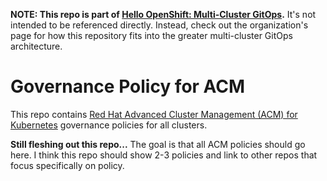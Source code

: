 **NOTE: This repo is part of [Hello OpenShift: Multi-Cluster GitOps].** It's
not intended to be referenced directly. Instead, check out the organization's
page for how this repository fits into the greater multi-cluster GitOps
architecture.

# Governance Policy for ACM

This repo contains [Red Hat Advanced Cluster Management (ACM) for Kubernetes]
governance policies for all clusters.

**Still fleshing out this repo...** The goal is that all ACM policies should go
here. I think this repo should show 2-3 policies and link to other repos that
focus specifically on policy.

[Hello OpenShift: Multi-Cluster GitOps]: https://github.com/hello-openshift-multicluster-gitops
[Red Hat Advanced Cluster Management (ACM) for Kubernetes]: https://www.redhat.com/en/technologies/management/advanced-cluster-management
